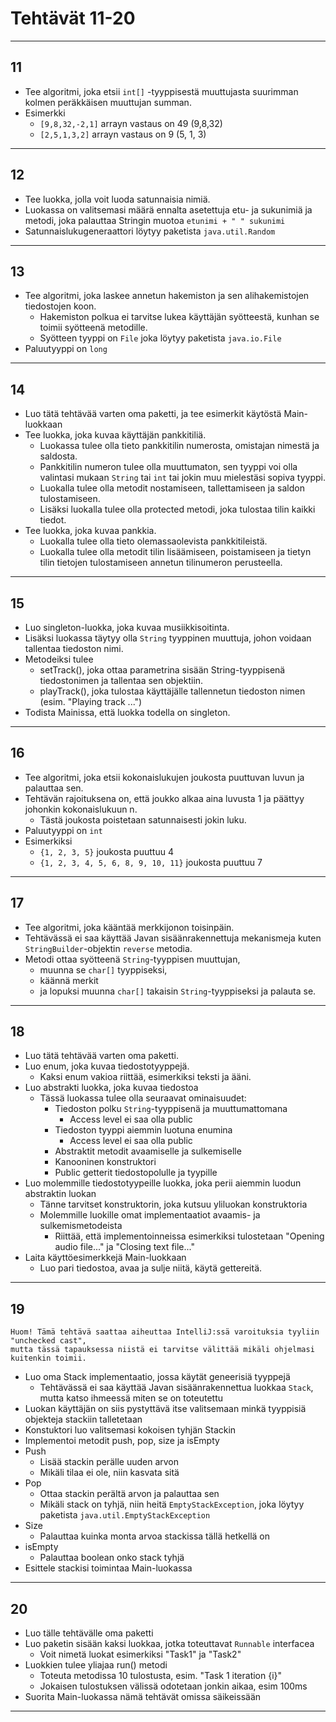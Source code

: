 # Tehtävät 11-20

---

## 11

- Tee algoritmi, joka etsii `int[]` -tyyppisestä muuttujasta suurimman kolmen peräkkäisen muuttujan summan.
- Esimerkki
  - `[9,8,32,-2,1]` arrayn vastaus on 49 (9,8,32)
  - `[2,5,1,3,2]` arrayn vastaus on 9 (5, 1, 3)

---

## 12

- Tee luokka, jolla voit luoda satunnaisia nimiä.
- Luokassa on valitsemasi määrä ennalta asetettuja etu- ja sukunimiä ja metodi, joka palauttaa Stringin muotoa `etunimi + " " sukunimi`
- Satunnaislukugeneraattori löytyy paketista `java.util.Random`

---

## 13

- Tee algoritmi, joka laskee annetun hakemiston ja sen alihakemistojen tiedostojen koon.
  - Hakemiston polkua ei tarvitse lukea käyttäjän syötteestä, kunhan se toimii syötteenä metodille.
  - Syötteen tyyppi on `File` joka löytyy paketista `java.io.File`
- Paluutyyppi on `long`

---

## 14

- Luo tätä tehtävää varten oma paketti, ja tee esimerkit käytöstä Main-luokkaan
- Tee luokka, joka kuvaa käyttäjän pankkitiliä.
  - Luokassa tulee olla tieto pankkitilin numerosta, omistajan nimestä ja saldosta.
  - Pankkitilin numeron tulee olla muuttumaton, sen tyyppi voi olla valintasi mukaan `String` tai `int` tai jokin muu mielestäsi sopiva tyyppi.
  - Luokalla tulee olla metodit nostamiseen, tallettamiseen ja saldon tulostamiseen.
  - Lisäksi luokalla tulee olla protected metodi, joka tulostaa tilin kaikki tiedot.
- Tee luokka, joka kuvaa pankkia.
  - Luokalla tulee olla tieto olemassaolevista pankkitileistä.
  - Luokalla tulee olla metodit tilin lisäämiseen, poistamiseen ja tietyn tilin tietojen tulostamiseen annetun tilinumeron perusteella.

---

## 15

- Luo singleton-luokka, joka kuvaa musiikkisoitinta.
- Lisäksi luokassa täytyy olla `String` tyyppinen muuttuja, johon voidaan tallentaa tiedoston nimi.
- Metodeiksi tulee
  - setTrack(), joka ottaa parametrina sisään String-tyyppisenä tiedostonimen ja tallentaa sen objektiin.
  - playTrack(), joka tulostaa käyttäjälle tallennetun tiedoston nimen (esim. "Playing track ...")
- Todista Mainissa, että luokka todella on singleton.

---

## 16

- Tee algoritmi, joka etsii kokonaislukujen joukosta puuttuvan luvun ja palauttaa sen.
- Tehtävän rajoituksena on, että joukko alkaa aina luvusta 1 ja päättyy johonkin kokonaislukuun n.
  - Tästä joukosta poistetaan satunnaisesti jokin luku.
- Paluutyyppi on `int`
- Esimerkiksi
  - `{1, 2, 3, 5}` joukosta puuttuu 4
  - `{1, 2, 3, 4, 5, 6, 8, 9, 10, 11}` joukosta puuttuu 7

---

## 17

- Tee algoritmi, joka kääntää merkkijonon toisinpäin.
- Tehtävässä ei saa käyttää Javan sisäänrakennettuja mekanismeja kuten `StringBuilder`-objektin `reverse` metodia.
- Metodi ottaa syötteenä `String`-tyyppisen muuttujan,
  - muunna se `char[]` tyyppiseksi,
  - käännä merkit
  - ja lopuksi muunna `char[]` takaisin `String`-tyyppiseksi ja palauta se.

---

## 18

- Luo tätä tehtävää varten oma paketti.
- Luo enum, joka kuvaa tiedostotyyppejä.
  - Kaksi enum vakioa riittää, esimerkiksi teksti ja ääni.
- Luo abstrakti luokka, joka kuvaa tiedostoa
  - Tässä luokassa tulee olla seuraavat ominaisuudet:
    - Tiedoston polku `String`-tyyppisenä ja muuttumattomana
      - Access level ei saa olla public
    - Tiedoston tyyppi aiemmin luotuna enumina
      - Access level ei saa olla public
    - Abstraktit metodit avaamiselle ja sulkemiselle
    - Kanooninen konstruktori
    - Public getterit tiedostopolulle ja tyypille
- Luo molemmille tiedostotyypeille luokka, joka perii aiemmin luodun abstraktin luokan
  - Tänne tarvitset konstruktorin, joka kutsuu yliluokan konstruktoria
  - Molemmille luokille omat implementaatiot avaamis- ja sulkemismetodeista
    - Riittää, että implementoinneissa esimerkiksi tulostetaan "Opening audio file..." ja "Closing text file..."
- Laita käyttöesimerkkejä Main-luokkaan
  - Luo pari tiedostoa, avaa ja sulje niitä, käytä gettereitä.

---

## 19

```
Huom! Tämä tehtävä saattaa aiheuttaa IntelliJ:ssä varoituksia tyyliin "unchecked cast",
mutta tässä tapauksessa niistä ei tarvitse välittää mikäli ohjelmasi kuitenkin toimii.
```

- Luo oma Stack implementaatio, jossa käytät geneerisiä tyyppejä
  - Tehtävässä ei saa käyttää Javan sisäänrakennettua luokkaa `Stack`, mutta katso ihmeessä miten se on toteutettu
- Luokan käyttäjän on siis pystyttävä itse valitsemaan minkä tyyppisiä objekteja stackiin talletetaan
- Konstuktori luo valitsemasi kokoisen tyhjän Stackin
- Implementoi metodit push, pop, size ja isEmpty
- Push
  - Lisää stackin perälle uuden arvon
  - Mikäli tilaa ei ole, niin kasvata sitä
- Pop
  - Ottaa stackin perältä arvon ja palauttaa sen
  - Mikäli stack on tyhjä, niin heitä `EmptyStackException`, joka löytyy paketista `java.util.EmptyStackException`
- Size
  - Palauttaa kuinka monta arvoa stackissa tällä hetkellä on
- isEmpty
  - Palauttaa boolean onko stack tyhjä
- Esittele stackisi toimintaa Main-luokassa

---

## 20

- Luo tälle tehtävälle oma paketti
- Luo paketin sisään kaksi luokkaa, jotka toteuttavat `Runnable` interfacea
  - Voit nimetä luokat esimerkiksi "Task1" ja "Task2"
- Luokkien tulee yliajaa run() metodi
  - Toteuta metodissa 10 tulostusta, esim. "Task 1 iteration {i}"
  - Jokaisen tulostuksen välissä odotetaan jonkin aikaa, esim 100ms
- Suorita Main-luokassa nämä tehtävät omissa säikeissään

---

